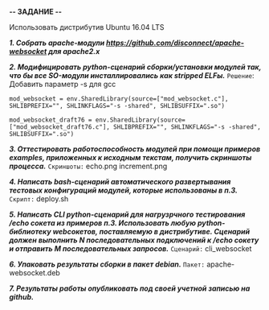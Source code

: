 **-- ЗАДАНИЕ --**

 Использовать дистрибутив Ubuntu 16.04 LTS

***1. Cобрать apache-модули https://github.com/disconnect/apache-websocket для apache2.x***

***2. Модифицировать python-сценарий сборки/установки модулей так, что бы все SO-модули
инсталлировались как stripped ELFы.***
`Решение`: 
Добавить параметр -s для gcc

`
mod_websocket = env.SharedLibrary(source=["mod_websocket.c"],
SHLIBPREFIX="",
SHLINKFLAGS="-s -shared",
SHLIBSUFFIX=".so")
`




`mod_websocket_draft76 = env.SharedLibrary(source=["mod_websocket_draft76.c"],
SHLIBPREFIX="",
SHLINKFLAGS="-s -shared",
SHLIBSUFFIX=".so")
`


***3. Оттестировать работоспособность модулей при помощи примеров examples, приложенных к исходным текстам,
получить скриншоты процесса.***
`Скриншоты:`
	echo.png
	increment.png	


***4. Написать bash-сценарий автоматического развертывания тестовых конфигураций модулей,
которые использованы в п.3.***
`Скрипт:`
	deploy.sh
	

***5. Написать CLI python-сценарий для нагрузрчного тестирования /echo сокета из примеров п.3.
Использовать любую python-библиотеку webсокетов, поставляемую в дистрибутиве. 
Сценарий должен выполнить N последовательных подключений к /echo сокету 
и отправить M последовательных запросов.***
`Сценарий:`
	cli_websocket


***6. Упаковать результаты сборки в пакет debian.***
`Пакет:`
	apache-websocket.deb


***7. Результаты работы опубликовать под своей учетной записью на github.***


